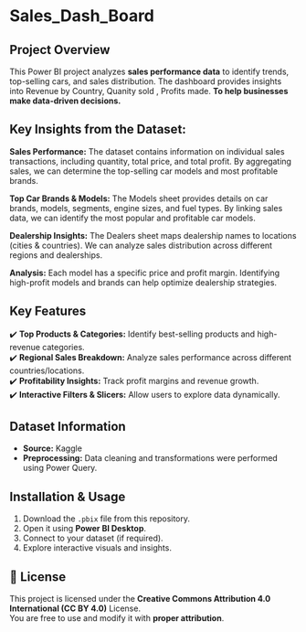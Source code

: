 # Sales_Dash_Board
##  Project Overview
This Power BI project analyzes **sales performance data** to identify trends, top-selling cars, and  sales distribution. The dashboard provides insights into Revenue by Country, Quanity sold , Profits made. **To help businesses make data-driven decisions.**

## Key Insights from the Dataset:

**Sales Performance:**
The dataset contains information on individual sales transactions, including quantity, total price, and total profit.
By aggregating sales, we can determine the top-selling car models and most profitable brands.

**Top Car Brands & Models:**
The Models sheet provides details on car brands, models, segments, engine sizes, and fuel types.
By linking sales data, we can identify the most popular and profitable car models.

**Dealership Insights:**
The Dealers sheet maps dealership names to locations (cities & countries).
We can analyze sales distribution across different regions and dealerships.

**Analysis:**
Each model has a specific price and profit margin.
Identifying high-profit models and brands can help optimize dealership strategies.


## Key Features

✔️ **Top Products & Categories:** Identify best-selling products and high-revenue categories.  
✔️ **Regional Sales Breakdown:** Analyze sales performance across different countries/locations.  
✔️ **Profitability Insights:** Track profit margins and revenue growth.  
✔️ **Interactive Filters & Slicers:** Allow users to explore data dynamically.  

##  Dataset Information
- **Source:** Kaggle
- **Preprocessing:** Data cleaning and transformations were performed using Power Query.

##  Installation & Usage
1. Download the `.pbix` file from this repository.
2. Open it using **Power BI Desktop**.
3. Connect to your dataset (if required).
4. Explore interactive visuals and insights.

## 📝 License
This project is licensed under the **Creative Commons Attribution 4.0 International (CC BY 4.0)** License.  
You are free to use and modify it with **proper attribution**.


